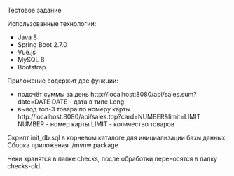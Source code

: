 Тестовое задание

Использованные технологии:
- Java 8
- Spring Boot 2.7.0
- Vue.js
- MySQL 8
- Bootstrap

Приложение содержит две функции:
- подсчёт суммы за день
  http://localhost:8080/api/sales.sum?date=DATE
  DATE - дата в типе Long
- вывод топ-3 товара по номеру карты
  http://localhost:8080/api/sales.top?card=NUMBER&limit=LIMIT
  NUMBER - номер карты
  LIMIT - количество товаров

Скрипт init_db.sql в корневом каталоге для инициализации базы данных.
Сборка приложения ./mvnw package

Чеки хранятся в папке checks, после обработки переносятся в папку checks-old.
